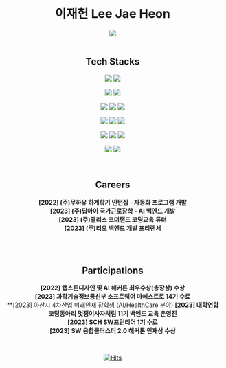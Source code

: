 <div align=center>   
<br>

# 이재헌 Lee Jae Heon
[![](http://mazassumnida.wtf/api/v2/generate_badge?boj=universe_lee)](https://www.acmicpc.net/user/universe_lee)
<br>
<br>

## Tech Stacks
<div align=cneter>

<img src="https://img.shields.io/badge/Java-007396?style=for-the-badge&logo=Java&logoColor=white"/></a>
<img src="https://img.shields.io/badge/Python-3766AB?style=for-the-badge&logo=Python&logoColor=white"/></a>
<br>

<img src="https://img.shields.io/badge/spring-6DB33F?style=for-the-badge&logo=spring&logoColor=white">
<img src="https://img.shields.io/badge/springboot-6DB33F?style=for-the-badge&logo=springboot&logoColor=white">
<br>

<img src="https://img.shields.io/badge/Django-092E20?style=for-the-badge&logo=Django&logoColor=white"/></a>
<img src="https://img.shields.io/badge/FastAPI-005571?style=for-the-badge&logo=fastapi"/></a>
<img src="https://img.shields.io/badge/flask-%23000.svg?style=for-the-badge&logo=flask&logoColor=white"/></a>
<br>


<img src="https://img.shields.io/badge/Mysql-E6B91E?style=for-the-badge&logo=MySql&logoColor=white"/></a>
<img src="https://img.shields.io/badge/mariaDB-003545?style=for-the-badge&logo=mariaDB&logoColor=white">
<img src="https://img.shields.io/badge/mongoDB-47A248?style=for-the-badge&logo=MongoDB&logoColor=white">
<br>

<img src="https://img.shields.io/badge/amazonaws-232F3E?style=for-the-badge&logo=amazonaws&logoColor=white">
<img src="https://img.shields.io/badge/teamcity-000000.svg?style=for-the-badge&logo=teamcity&logoColor=white"/></a>
<img src="https://img.shields.io/badge/gitlab%20ci-%23181717.svg?style=for-the-badge&logo=gitlab&logoColor=white"/></a>
<br>

<img src="https://img.shields.io/badge/opencv-%23white.svg?style=for-the-badge&logo=opencv&logoColor=white"/></a>
<img src="https://img.shields.io/badge/socket.io-010101?style=for-the-badge&logo=socket.io&logoColor=white">
<br>
</div>
<br>

## Careers
**[2022] (주)무하유 하계학기 인턴십 - 자동화 프로그램 개발**<br>
**[2023] (주)딥아이 국가근로장학 - AI 백엔드 개발**<br>
**[2023] (주)엘리스 코더랜드 코딩교육 튜터**<br>
**[2023] (주)리오 백엔드 개발 프리랜서**<br>

<br><br>

## Participations
**[2022] 캡스톤디자인 및 AI 해커톤 최우수상(총장상) 수상**<br>
**[2023] 과학기술정보통신부 소프트웨어 마에스트로 14기 수료**<br>
**[2023] 아산시 4차산업 미래인재 장학생 (AI/HealthCare 분야)
**[2023] 대학연합코딩동아리 멋쟁이사자처럼 11기 백엔드 교육 운영진**<br>
**[2023] SCH SW프런티어 1기 수료**<br>
**[2023] SW 융합클러스터 2.0 해커톤 인재상 수상**<br>

<br>

[![Hits](https://hits.seeyoufarm.com/api/count/incr/badge.svg?url=https%3A%2F%2Fgithub.com%2FDamnun&count_bg=%2379C83D&title_bg=%23555555&icon=&icon_color=%23E7E7E7&title=hits&edge_flat=false)](https://hits.seeyoufarm.com)
  
</div>
